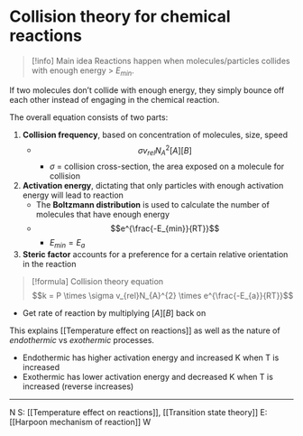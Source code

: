 # Collision theory for chemical reactions

>[!info] Main idea
>Reactions happen when molecules/particles collides with enough energy > $E_{min}$.

If two molecules don’t collide with enough energy, they simply bounce off each other instead of engaging in the chemical reaction.

The overall equation consists of two parts:
1. **Collision frequency**, based on concentration of molecules, size, speed
	- $$\sigma v_{rel}N_{A}^{2}[A][B]$$
		- $\sigma$ = collision cross-section, the area exposed on a molecule for collision
2. **Activation energy**, dictating that only particles with enough activation energy will lead to reaction
	- The **Boltzmann distribution** is used to calculate the number of molecules that have enough energy
	- $$e^{\frac{-E_{min}}{RT}}$$
		- $E_{min} = E_{a}$
3. **Steric factor** accounts for a preference for a certain relative orientation in the reaction

>[!formula] Collision theory equation
>$$k = P \times \sigma v_{rel}N_{A}^{2} \times e^{\frac{-E_{a}}{RT}}$$

- Get rate of reaction by multiplying $[A][B]$ back on

This explains [[Temperature effect on reactions]] as well as the nature of *endothermic* vs *exothermic* processes.
- Endothermic has higher activation energy and increased K when T is increased
- Exothermic has lower activation energy and decreased K when T is increased (reverse increases)

---
N
S: [[Temperature effect on reactions]], [[Transition state theory]]
E: [[Harpoon mechanism of reaction]]
W